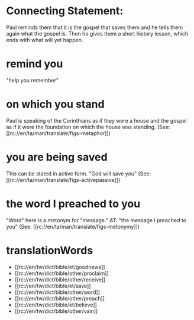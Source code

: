 # Connecting Statement:

Paul reminds them that it is the gospel that saves them and he tells them again what the gospel is. Then he gives them a short history lesson, which ends with what will yet happen.

# remind you

"help you remember"

# on which you stand

Paul is speaking of the Corinthians as if they were a house and the gospel as if it were the foundation on which the house was standing. (See: [[rc://en/ta/man/translate/figs-metaphor]])

# you are being saved

This can be stated in active form. "God will save you" (See: [[rc://en/ta/man/translate/figs-activepassive]])

# the word I preached to you

"Word" here is a metonym for "message." AT: "the message I preached to you" (See: [[rc://en/ta/man/translate/figs-metonymy]])

# translationWords

* [[rc://en/tw/dict/bible/kt/goodnews]]
* [[rc://en/tw/dict/bible/other/proclaim]]
* [[rc://en/tw/dict/bible/other/receive]]
* [[rc://en/tw/dict/bible/kt/save]]
* [[rc://en/tw/dict/bible/other/word]]
* [[rc://en/tw/dict/bible/other/preach]]
* [[rc://en/tw/dict/bible/kt/believe]]
* [[rc://en/tw/dict/bible/other/vain]]